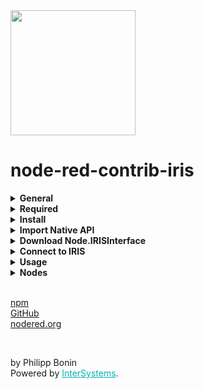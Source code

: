 
<img src="https://raw.githubusercontent.com/phil1436/node-red-contrib-iris/master/src/InterSystemsLogo.png" width = "200">
<h1>node-red-contrib-iris</h1>
<details>
    <summary><b>General</b></summary>
    <p>
       An interface for <a href = 'https://nodered.org/'>Node-RED</a> to <a href = 'https://www.intersystems.com/data-platform/'>InterSystems IRIS Data Platform</a>.
    </p>
</details>

<details>
    <summary><b>Required</b></summary>
    <p>
        <ul>
            <li><a href="https://docs.intersystems.com/irislatest/csp/docbook/DocBook.UI.Page.cls?KEY=PAGE_nodejs_native">Native API</a> installed in Node-RED.</li>
            <li><a href = "https://github.com/phil1436/node-red-iris/tree/master/ObjectScript">Node.IRISInterface</a> (v 1.1) class installed in Intersystems IRIS.</li>
        </ul>
    </p>
</details>

<details>
    <summary><b>Install</b></summary>
    <p>
       Either use the <i>Node-RED Menu - Manage Palette - Install</i>, or run the following command in your Node-RED user directory - typically <code>~/.node-red</code>

```shell
npm i node-red-contrib-iris
``` 
    
</p>
</details>

<details>
    <summary><b>Import Native API</b></summary>
    <p>
        In <code>~/.node-red/settings.js</code> add module in <code>functionGlobalContext</code>
        
<pre>
functionGlobalContext: {
    iris:require('C:/InterSystems/IRIS/dev/nodejs/intersystems-iris-native')
}
</pre>
</p>
</details>

<details>
    <summary><b>Download Node.IRISInterface</b></summary>
    <p>
        Go to <a href = 'https://raw.githubusercontent.com/phil1436/node-red-contrib-iris/master/ObjectScript/Node.IRISInterface.cls'>raw.githubusercontent</a>. Do a right click on page and choose <i>Save Page As...</i> . Import the class into Intersystems IRIS. When you only operate in one namespace, import the class into this namespace. When you have multiple namespaces you want to have access, map the class to namespace <b>%ALL</b>.
    </p>
</details>

<details>  
    <summary><b>Connect to IRIS</b></summary>
    <p>
        Set connection properties via the node properties. The Node will build a connection when you deploy and will hold that connection up until you redeploy or disconnect manually.
    </p>
        <img src = "https://raw.githubusercontent.com/phil1436/node-red-contrib-iris/master/src/NodeProps.png" width = "400">
    <p>
    You can set the default properties in <code>~/.node-red/node_modules/node-red-contrib-iris/ServerProperties.json</code>.
    </p>
</details>

<details>  
    <summary><b>Usage</b></summary>
    <p>
         The nodes are secure against SQL injection by parametrize the statements.
    </p>
    <p>
         Pass the SQL statement as a string in the <b>msg.data</b> field and the nodes will parameterize the statement itself.
    </p>
<pre>
msg.data = "SELECT * FROM NodeRed.Person WHERE Age >= 42 AND Name = 'Max' "
</pre>
Or parameterized statement:
<pre>
msg.data = { 
    "sql": "SELECT * FROM NodeRed.Person WHERE Age >= ? AND Name = ? ",
    "values": [42, "Max"]
}
</pre>
</details>

<details>
    <summary><b>Nodes</b></summary>
    <p>
        <ul>
            <li><b>IRIS</b>: A Node for executing DML statements such as SELECT, UPDATE, INSERT and DELETE and DDL statements such as CREATE, ALTER and DROP in Intersystems IRIS.</li>
            <li><b>IRIS_CREATE</b>: Creates a class in Intersystems IRIS.</li>
            <li><b>IRIS_DELETE_CLASS</b>: Deletes a class in Intersystems IRIS.</li>
            <li><b>IRIS_INSERT</b>: A Node for only SQL-INSERT-Statements. Can also generate the class, if it does not already exists, based on the statement.</li>
            <li><b>IRIS_OO</b>: Can insert a hierarchical JSON-Object.</li>
        </ul>
    </p>
    <img src = "https://raw.githubusercontent.com/phil1436/node-red-contrib-iris/master/src/NodesOverview.png" width = "200">

<p> See Node description for further informations.</p>
</details>


<p>
<br>
<a href= "https://www.npmjs.com/package/node-red-contrib-iris">npm</a><br>
<a href= "https://github.com/phil1436/node-red-contrib-iris">GitHub</a><br>
<a href= "https://flows.nodered.org/node/node-red-contrib-iris">nodered.org</a>
</p>
<br>
<p>by Philipp Bonin<br>Powered by <a href= "https://www.intersystems.com/" style="color: #00b4ae">InterSystems</a>.</p>